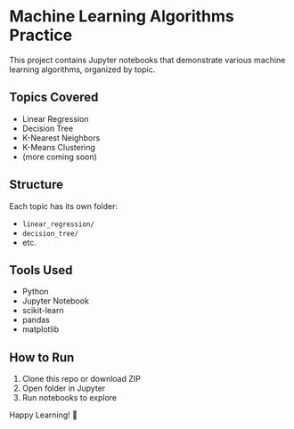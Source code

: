 # Machine Learning Algorithms Practice

This project contains Jupyter notebooks that demonstrate various machine learning algorithms, organized by topic.

## Topics Covered

- Linear Regression
- Decision Tree
- K-Nearest Neighbors
- K-Means Clustering
- (more coming soon)

## Structure

Each topic has its own folder:
- `linear_regression/`
- `decision_tree/`
- etc.

## Tools Used

- Python
- Jupyter Notebook
- scikit-learn
- pandas
- matplotlib

## How to Run

1. Clone this repo or download ZIP
2. Open folder in Jupyter
3. Run notebooks to explore

Happy Learning! 🚀
